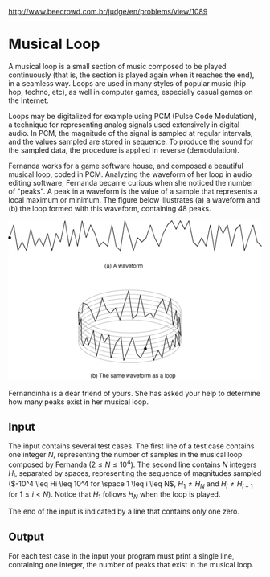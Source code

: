 http://www.beecrowd.com.br/judge/en/problems/view/1089

# Musical Loop

A musical loop is a small section of music composed to be played
continuously (that is, the section is played again when it reaches
the end), in a seamless way. Loops are used in many styles of popular
music (hip hop, techno, etc), as well in computer games, especially
casual games on the Internet.

Loops may be digitalized for example using PCM (Pulse Code Modulation),
a technique for representing analog signals used extensively in digital
audio. In PCM, the magnitude of the signal is sampled at regular intervals,
and the values sampled are stored in sequence. To produce the sound for the
sampled data, the procedure is applied in reverse (demodulation).

Fernanda works for a game software house, and composed a beautiful musical
loop, coded in PCM. Analyzing the waveform of her loop in audio editing
software, Fernanda became curious when she noticed the number of "peaks".
A peak in a waveform is the value of a sample that represents a local
maximum or minimum. The figure below illustrates (a) a waveform and
(b) the loop formed with this waveform, containing 48 peaks.

![](imgs/UOJ_1089_en.png)

Fernandinha is a dear friend of yours. She has asked your help to determine
how many peaks exist in her musical loop.

## Input

The input contains several test cases. The first line of a test case
contains one integer $N$, representing the number of samples in the musical
loop composed by Fernanda $(2 \leq N \leq 10^4)$. The second line contains
$N$ integers $H_i$, separated by spaces, representing the sequence of
magnitudes sampled ($-10^4 \leq Hi \leq 10^4 for \space 1 \leq i \leq N$,
$H_1 \neq H_N$ and $H_i \neq H_{i + 1}$ for $1 \leq i \lt N)$. Notice that
$H_1$ follows $H_N$ when the loop is played.

The end of the input is indicated by a line that contains only one zero.

## Output

For each test case in the input your program must print a single line,
containing one integer, the number of peaks that exist in the musical loop.
